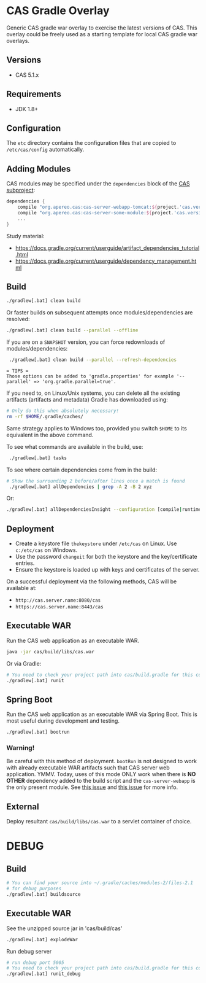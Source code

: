 CAS Gradle Overlay
============================
Generic CAS gradle war overlay to exercise the latest versions of CAS. This overlay could be freely
used as a starting template for local CAS gradle war overlays.

## Versions

* CAS 5.1.x

## Requirements

* JDK 1.8+

## Configuration

The `etc` directory contains the configuration files that are copied to `/etc/cas/config`  automatically.

## Adding Modules

CAS modules may be specified under the `dependencies` block of the [CAS subproject](cas/build.gradle):

```gradle
dependencies {
    compile "org.apereo.cas:cas-server-webapp-tomcat:${project.'cas.version'}@war"
    compile "org.apereo.cas:cas-server-some-module:${project.'cas.version'}"
    ...
}
```

Study material:

- https://docs.gradle.org/current/userguide/artifact_dependencies_tutorial.html
- https://docs.gradle.org/current/userguide/dependency_management.html

## Build

```bash
./gradlew[.bat] clean build
```

Or faster builds on subsequent attempts once modules/dependencies are resolved:

```bash
./gradlew[.bat] clean build --parallel --offline
```

If you are on a `SNAPSHOT` version, you can force redownloads of modules/dependencies:

```bash
 ./gradlew[.bat] clean build --parallel --refresh-dependencies
```

    = TIPS =
    Those options can be added to 'gradle.properties' for example '--parallel' => 'org.gradle.parallel=true'.

If you need to, on Linux/Unix systems, you can delete all the existing artifacts (artifacts and metadata)
Gradle has downloaded using:

```bash
# Only do this when absolutely necessary!
rm -rf $HOME/.gradle/caches/
```

Same strategy applies to Windows too, provided you switch `$HOME` to its equivalent in the above command.

To see what commands are available in the build, use:

```bash
 ./gradlew[.bat] tasks
```

To see where certain dependencies come from in the build:

```bash
# Show the surrounding 2 before/after lines once a match is found
 ./gradlew[.bat] allDependencies | grep -A 2 -B 2 xyz
```

Or:

```bash
./gradlew[.bat] allDependenciesInsight --configuration [compile|runtime] --dependency xyz
```

## Deployment

- Create a keystore file `thekeystore` under `/etc/cas` on Linux. Use `c:/etc/cas` on Windows.
- Use the password `changeit` for both the keystore and the key/certificate entries.
- Ensure the keystore is loaded up with keys and certificates of the server.

On a successful deployment via the following methods, CAS will be available at:

* `http://cas.server.name:8080/cas`
* `https://cas.server.name:8443/cas`

## Executable WAR

Run the CAS web application as an executable WAR.

```bash
java -jar cas/build/libs/cas.war
```

Or via Gradle:

```bash
# You need to check your project path into cas/build.gradle for this command
./gradlew[.bat] runit
```

## Spring Boot

Run the CAS web application as an executable WAR via Spring Boot. This is most useful during development and testing.

```bash
./gradlew[.bat] bootrun
```

### Warning!

Be careful with this method of deployment. `bootRun` is not designed to work with already executable WAR artifacts such that CAS server web application. YMMV. Today, uses of this mode ONLY work when there is **NO OTHER** dependency added to the build script and the `cas-server-webapp` is the only present module. See [this issue](https://github.com/apereo/cas/issues/2334) and [this issue](https://github.com/spring-projects/spring-boot/issues/8320) for more info.

## External

Deploy resultant `cas/build/libs/cas.war` to a servlet container of choice.

# DEBUG

## Build

```bash
# You can find your source into ~/.gradle/caches/modules-2/files-2.1
# for debug purposes
./gradlew[.bat] buildsource
```

## Executable WAR

See the unzipped source jar in 'cas/build/cas'

```bash
./gradlew[.bat] explodeWar
```

Run debug server

```bash
# run debug port 5005
# You need to check your project path into cas/build.gradle for this command
./gradlew[.bat] runit_debug
```